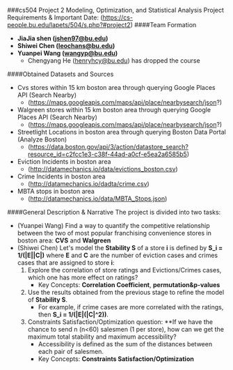 ###cs504 Project 2 Modeling, Optimization, and Statistical Analysis
Project Requirements & Important Date: (https://cs-people.bu.edu/lapets/504/s.php?#project2)
####Team Formation
- **JiaJia shen (jshen97@bu.edu)**
- **Shiwei Chen (leochans@bu.edu)**
- **Yuanpei Wang (wangyp@bu.edu)**
    - Chengyang He (henryhcy@bu.edu) has dropped the course

####Obtained Datasets and Sources
- Cvs stores within 15 km boston area through querying Google Places API (Search Nearby) 
    - (https://maps.googleapis.com/maps/api/place/nearbysearch/json?)
- Walgreen stores within 15 km boston area through querying Google Places API (Search Nearby)
    - (https://maps.googleapis.com/maps/api/place/nearbysearch/json?)
- Streetlight Locations in boston area through querying Boston Data Portal (Analyze Boston)
    - (https://data.boston.gov/api/3/action/datastore_search?resource_id=c2fcc1e3-c38f-44ad-a0cf-e5ea2a6585b5)
- Eviction Incidents in boston area
    - (http://datamechanics.io/data/evictions_boston.csv)
- Crime Incidents in boston area
    - (http://datamechanics.io/dadta/crime.csv)
- MBTA stops in boston area
    - (http://datamechanics.io/data/MBTA_Stops.json)
    
####General Description & Narrative
The project is divided into two tasks:
- (Yuanpei Wang) Find a way to quantify the competitive relationship between the two of most popular franchising convenience stores in boston area: **CVS** and **Walgreen**
- (Shiwei Chen) Let's model the **Stability S** of a store **i** is defined by **S_i = 1/(|E||C|)** where **E** and **C** are the number of eviction cases and crimes cases that are assigned to store **i**:
    1. Explore the correlation of store ratings and Evictions/Crimes cases, which one has more effect on ratings?
        - Key Concepts: **Correlation Coefficient**, **permutation&p-values**
    2. Use the results obtained from the previous stage to refine the model of **Stability S**.
        - For example, if crime cases are more correlated with the ratings, then **S_i = 1/(|E|(|C|^2))**.
    3. Constraints Satisfaction/Optimization question: **If we have the chance to send n (n<60) salesmen (1 per store), how can we get the maximum total stability and maximum accessibility? 
        - Accessibility is defined as the sum of the distances between each pair of salesmen.
        - Key Concepts: **Constraints Satisfaction/Optimization**